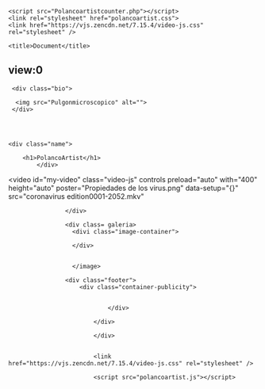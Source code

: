 <!DOCTYPE html>
<html lang="en">
<head>
    <meta charset="UTF-8">
    <meta http-equiv="X-UA-Compatible" content="IE=edge">
    <meta name="viewport" content="width=device-width, initial-scale=1.0">
    <script src="polancoartist.js"></script>
   
    <script src="Polancoartistcounter.php"></script>
    <link rel="stylesheet" href="polancoartist.css">
    <link href="https://vjs.zencdn.net/7.15.4/video-js.css" rel="stylesheet" />

    <title>Document</title>
</head>
<body >
<!--este es tu contador-->
  <h2 id="cont1">view:0</h2>

<!--aqui empieza tu pagina-->
  <div class="border">


    
     
     <div class="bio">

      <img src="Pulgonmicroscopico" alt="">
     </div>
    
   
           

    <div class="name">  
      
        <h1>PolancoArtist</h1>
            </div>
           

<!--Galeria de videos va aqui-->
           


<div class="galeria">   
                
 
<video id="my-video"
class="video-js"
controls
preload="auto"
with="400"
height="auto"
poster="Propiedades de los virus.png"
data-setup="{}"
src="coronavirus edition0001-2052.mkv"

></video>

<source src="coronavirus edition0001-2052.mkv" type="video/mkb" />





                    </div>
<!--galeria de foto-->

                    <div class= galeria>
                      <divi class="image-container">

                      </div>
                    
                    
                      </image>

                    <div class="footer">   
                        <div class="container-publicity">   
                          
                                
                                </div>
                            
                            </div>






  </image>
</div>




                            </div>


                            <link href="https://vjs.zencdn.net/7.15.4/video-js.css" rel="stylesheet" />

                            <script src="polancoartist.js"></script>
</body>
</html>

